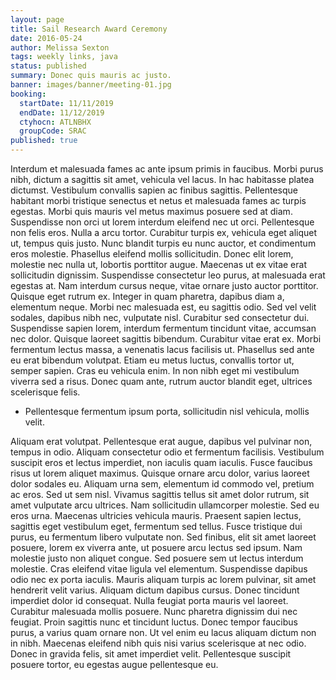 ```yaml
---
layout: page
title: Sail Research Award Ceremony
date: 2016-05-24
author: Melissa Sexton
tags: weekly links, java
status: published
summary: Donec quis mauris ac justo.
banner: images/banner/meeting-01.jpg
booking:
  startDate: 11/11/2019
  endDate: 11/12/2019
  ctyhocn: ATLNBHX
  groupCode: SRAC
published: true
---
```

Interdum et malesuada fames ac ante ipsum primis in faucibus. Morbi purus nibh, dictum a sagittis sit amet, vehicula vel lacus. In hac habitasse platea dictumst. Vestibulum convallis sapien ac finibus sagittis. Pellentesque habitant morbi tristique senectus et netus et malesuada fames ac turpis egestas. Morbi quis mauris vel metus maximus posuere sed at diam. Suspendisse non orci ut lorem interdum eleifend nec ut orci. Pellentesque non felis eros. Nulla a arcu tortor. Curabitur turpis ex, vehicula eget aliquet ut, tempus quis justo. Nunc blandit turpis eu nunc auctor, et condimentum eros molestie. Phasellus eleifend mollis sollicitudin. Donec elit lorem, molestie nec nulla ut, lobortis porttitor augue. Maecenas ut ex vitae erat sollicitudin dignissim. Suspendisse consectetur leo purus, at malesuada erat egestas at. Nam interdum cursus neque, vitae ornare justo auctor porttitor.
Quisque eget rutrum ex. Integer in quam pharetra, dapibus diam a, elementum neque. Morbi nec malesuada est, eu sagittis odio. Sed vel velit sodales, dapibus nibh nec, vulputate nisl. Curabitur sed consectetur dui. Suspendisse sapien lorem, interdum fermentum tincidunt vitae, accumsan nec dolor. Quisque laoreet sagittis bibendum. Curabitur vitae erat ex. Morbi fermentum lectus massa, a venenatis lacus facilisis ut. Phasellus sed ante eu erat bibendum volutpat. Etiam eu metus luctus, convallis tortor ut, semper sapien. Cras eu vehicula enim. In non nibh eget mi vestibulum viverra sed a risus. Donec quam ante, rutrum auctor blandit eget, ultrices scelerisque felis.

* Pellentesque fermentum ipsum porta, sollicitudin nisl vehicula, mollis velit.

Aliquam erat volutpat. Pellentesque erat augue, dapibus vel pulvinar non, tempus in odio. Aliquam consectetur odio et fermentum facilisis. Vestibulum suscipit eros et lectus imperdiet, non iaculis quam iaculis. Fusce faucibus risus ut lorem aliquet maximus. Quisque ornare arcu dolor, varius laoreet dolor sodales eu. Aliquam urna sem, elementum id commodo vel, pretium ac eros. Sed ut sem nisl. Vivamus sagittis tellus sit amet dolor rutrum, sit amet vulputate arcu ultrices. Nam sollicitudin ullamcorper molestie. Sed eu eros urna. Maecenas ultricies vehicula mauris. Praesent sapien lectus, sagittis eget vestibulum eget, fermentum sed tellus. Fusce tristique dui purus, eu fermentum libero vulputate non. Sed finibus, elit sit amet laoreet posuere, lorem ex viverra ante, ut posuere arcu lectus sed ipsum. Nam molestie justo non aliquet congue.
Sed posuere sem ut lectus interdum molestie. Cras eleifend vitae ligula vel elementum. Suspendisse dapibus odio nec ex porta iaculis. Mauris aliquam turpis ac lorem pulvinar, sit amet hendrerit velit varius. Aliquam dictum dapibus cursus. Donec tincidunt imperdiet dolor id consequat. Nulla feugiat porta mauris vel laoreet. Curabitur malesuada mollis posuere. Nunc pharetra dignissim dui nec feugiat. Proin sagittis nunc et tincidunt luctus. Donec tempor faucibus purus, a varius quam ornare non. Ut vel enim eu lacus aliquam dictum non in nibh. Maecenas eleifend nibh quis nisi varius scelerisque at nec odio. Donec in gravida felis, sit amet imperdiet velit. Pellentesque suscipit posuere tortor, eu egestas augue pellentesque eu.

